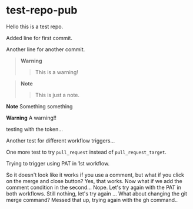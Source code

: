 # test-repo-pub

Hello this is a test repo.

Added line for first commit.

Another line for another commit.

> **Warning**
>> This is a warning!
> 

> **Note**
>> This is just a note.
> 

**Note**
Something something

**Warning**
A warning!!


testing with the token...

Another test for different workflow triggers...

One more test to try `pull_request` instead of `pull_request_target`.

Trying to trigger using PAT in 1st workflow.

So it doesn't look like it works if you use a comment, but what if you click on the merge and close button? Yes, that works. Now what if we add the comment condition in the second... Nope. Let's try again with the PAT in both workflows. Still nothing, let's try again
...
What about changing the git merge command?
Messed that up, trying again with the gh command..
